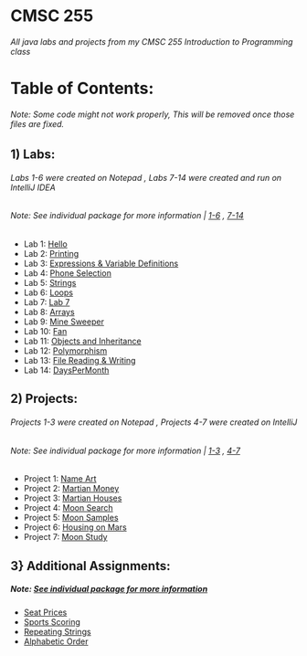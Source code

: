 # CMSC 255
###### All java labs and projects from my CMSC 255 Introduction to Programming class

# Table of Contents:
###### Note: Some code might not work properly, This will be removed once those files are fixed.

## 1) Labs:
###### Labs 1-6 were created on Notepad , Labs 7-14 were created and run on IntelliJ IDEA
###### Note: See individual package for more information | [1-6](https://github.com/Lorelai-anne/CMSC-255_Fall2022/tree/main/CMSC%20255) , [7-14](https://github.com/Lorelai-anne/CMSC-255_Fall2022/tree/main/src/Labs)
- Lab 1: [Hello](https://github.com/Lorelai-anne/CMSC-255_Fall2022/blob/main/CMSC%20255/Lab%2001/Hello.java)
- Lab 2: [Printing](https://github.com/Lorelai-anne/CMSC-255_Fall2022/tree/main/CMSC%20255/Lab%2002)
- Lab 3: [Expressions & Variable Definitions](https://github.com/Lorelai-anne/CMSC-255_Fall2022/tree/main/CMSC%20255/Lab%2003)
- Lab 4: [Phone Selection](https://github.com/Lorelai-anne/CMSC-255_Fall2022/blob/main/CMSC%20255/Lab%2004/PhoneSelection.java)
- Lab 5: [Strings](https://github.com/Lorelai-anne/CMSC-255_Fall2022/tree/main/CMSC%20255/Lab%2005)
- Lab 6: [Loops](https://github.com/Lorelai-anne/CMSC-255_Fall2022/tree/main/CMSC%20255/Lab%2006)
- Lab 7: [Lab 7](https://github.com/Lorelai-anne/CMSC-255_Fall2022/blob/main/src/Labs/Lab7/Lab7.java)
- Lab 8: [Arrays](https://github.com/Lorelai-anne/CMSC-255_Fall2022/blob/main/src/Labs/Lab8/Array.java)
- Lab 9: [Mine Sweeper](https://github.com/Lorelai-anne/CMSC-255_Fall2022/blob/main/src/Labs/Lab9/Lab9.java)
- Lab 10: [Fan](https://github.com/Lorelai-anne/CMSC-255_Fall2022/tree/main/src/Labs/Lab10)
- Lab 11: [Objects and Inheritance](https://github.com/Lorelai-anne/CMSC-255_Fall2022/tree/main/src/Labs/Lab11)
- Lab 12: [Polymorphism](https://github.com/Lorelai-anne/CMSC-255_Fall2022/tree/main/src/Labs/Lab12)
- Lab 13: [File Reading & Writing](https://github.com/Lorelai-anne/CMSC-255_Fall2022/blob/main/src/Labs/Lab13/Lab13.java)
- Lab 14: [DaysPerMonth](https://github.com/Lorelai-anne/CMSC-255_Fall2022/blob/main/src/Labs/Lab14/DaysPerMonth.java)

## 2) Projects:
###### Projects 1-3 were created on Notepad , Projects 4-7 were created on IntelliJ
###### Note: See individual package for more information | [1-3](https://github.com/Lorelai-anne/CMSC-255_Fall2022/tree/main/src/Labs) , [4-7](https://github.com/Lorelai-anne/CMSC-255_Fall2022/tree/main/src/Projects)
- Project 1: [Name Art](https://github.com/Lorelai-anne/CMSC-255_Fall2022/blob/main/CMSC%20255/Project%2001/NameArt.java)
- Project 2: [Martian Money](https://github.com/Lorelai-anne/CMSC-255_Fall2022/blob/main/CMSC%20255/Project%2002/MartianMoney.java)
- Project 3: [Martian Houses](https://github.com/Lorelai-anne/CMSC-255_Fall2022/blob/main/CMSC%20255/Project%2003/MartianHouses.java)
- Project 4: [Moon Search](https://github.com/Lorelai-anne/CMSC-255_Fall2022/blob/main/src/Projects/Project4/MoonSearch.java)
- Project 5: [Moon Samples](https://github.com/Lorelai-anne/CMSC-255_Fall2022/blob/main/src/Projects/Project5/MoonSamples.java)
- Project 6: [Housing on Mars](https://github.com/Lorelai-anne/CMSC-255_Fall2022/tree/main/src/Projects/Project6)
- Project 7: [Moon Study](https://github.com/Lorelai-anne/CMSC-255_Fall2022/blob/main/src/Projects/Project7/MoonStudy.java)

## 3} Additional Assignments:
##### Note: [See individual package for more information](https://github.com/Lorelai-anne/CMSC-255_Fall2022/tree/main/src/Additional%20Assignments)
- [Seat Prices](https://github.com/Lorelai-anne/CMSC-255_Fall2022/blob/main/src/Additional%20Assignments/BonusQuestionSeats.java)
- [Sports Scoring](https://github.com/Lorelai-anne/CMSC-255_Fall2022/blob/main/src/Additional%20Assignments/SportsScoring.java)
- [Repeating Strings](https://github.com/Lorelai-anne/CMSC-255_Fall2022/blob/main/src/Additional%20Assignments/StringRepeat.java)
- [Alphabetic Order](https://github.com/Lorelai-anne/CMSC-255_Fall2022/blob/main/src/Additional%20Assignments/StudentAlphabetical.java)
